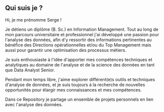 ## Qui suis je ? </br>

Hi, je me prénomme Serge ! 

Je détiens un diplôme (B. Sc.) en Information Management. 
Tout au long de mon parcours universitaire et professionnel j'ai développé une passion pour l'analyse des données, afin d'y ressortir des informations pertinentes au bénéfice des Directions opérationnelles et/ou du Top Management mais aussi pour garantir une optimisation des processus métiers. 

Je suis enthousiaste à l'idée d'apporter mes compétences techniques et analytiques 
au domaine de l'analyse et de la science des données en tant que Data Analyst Senior.


Pendant mon temps libre, j'aime explorer différent(e)s outils et techniques d'analyse de données, 
et je suis toujours à la recherche de nouvelles opportunités pour élargir mes connaissances et mes compétences. 

Dans ce Repository je partage un ensemble de projets personnels en lien avec l'analyse des données.
